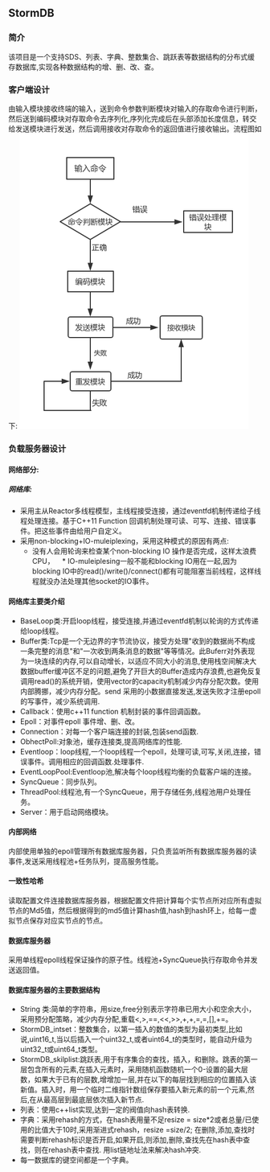 ## StormDB
### 简介
该项目是一个支持SDS、列表、字典、整数集合、跳跃表等数据结构的分布式缓存数据库,实现各种数据结构的增、删、改、查。
### 客户端设计
由输入模块接收终端的输入，送到命令参数判断模块对输入的存取命令进行判断，然后送到编码模块对存取命令去序列化,序列化完成后在头部添加长度信息，转交给发送模块进行发送，然后调用接收对存取命令的返回值进行接收输出。流程图如下:
![客户端处理流程图](./Client.png)
### 负载服务器设计
#### 网络部分:
##### 网络库:
* 采用主从Reactor多线程模型，主线程接受连接，通过eventfd机制传递给子线程处理连接。基于C++11 Function 回调机制处理可读、可写、连接、错误事件。把这些事件由给用户自定义。
* 采用non-blocking+IO-muleiplexing，采用这种模式的原因有两点:
    * 没有人会用轮询来检查某个non-blocking IO 操作是否完成，这样太浪费CPU，
    * IO-muleiplesing一般不能和blocking IO用在一起,因为blocking IO中的read()/write()/connect()都有可能阻塞当前线程，这样线程就没办法处理其他socket的IO事件。　　　
#### 网络库主要类介绍
* BaseLoop类:开启loop线程，接受连接,并通过eventfd机制以轮询的方式传递给loop线程。  
* Buffer类:Tcp是一个无边界的字节流协议，接受方处理"收到的数据尚不构成一条完整的消息"和"一次收到两条消息的数据"等等情况。此Buferr对外表现为一块连续的内存,可以自动增长，以适应不同大小的消息,使用栈空间解决大数据buffer缓冲区不足的问题,避免了开巨大的Buffer造成内存浪费,也避免反复调用read()的系统开销，使用vector的capacity机制减少内存分配次数。使用内部腾挪，减少内存分配。send 采用的小数据直接发送,发送失败才注册epoll的写事件，减少系统调用.  
* Callback：使用c++11 function 机制封装的事件回调函数。  
* Epoll：对事件epoll 事件增、删、改。  
* Connection：对每一个客户端连接的封装,包装send函数.  
* ObhectPoll:对象池，缓存连接类,提高网络库的性能.   
* Eventloop：loop线程,一个loop线程一个epoll，处理可读,可写,关闭,连接，错误事件。调用相应的回调函数.处理事件.  
* EventLoopPool:Eventloop池,解决每个loop线程均衡的负载客户端的连接。  
* SyncQueue：同步队列。
* ThreadPool:线程池,有一个SyncQueue，用于存储任务,线程池用户处理任务。
* Server：用于启动网络模块。         

#### 内部网络
内部使用单独的epoll管理所有数据库服务器，只负责监听所有数据库服务器的读事件,发送采用线程池+任务队列，提高服务性能。     
#### 一致性哈希
读取配置文件连接数据库服务器，根据配置文件把计算每个实节点所对应所有虚拟节点的Md5值，然后根据得到的md5值计算hash值,hash到hash环上，给每一虚拟节点保存对应实节点的节点。    
#### 数据库服务器   
采用单线程epoll线程保证操作的原子性。线程池+SyncQueue执行存取命令并发送返回值。      
#### 数据库服务器的主要数据结构
* String 类:简单的字符串，用size,free分别表示字符串已用大小和空余大小，采用预分配策略，减少内存分配,重载<,>,==,<<,>>,+,+,=,=,[],+=。　　
* StormDB_intset：整数集合，以第一插入的数值的类型为最初类型,比如说,uint16_t,当以后插入一个uint32_t,或者uint64_t的类型时，能自动升级为uint32_t或uint64_t类型。    
* StormDB_skilplist:跳跃表,用于有序集合的查找，插入，和删除。跳表的第一层包含所有的元素,在插入元素时，采用随机函数随机一个0-设置的最大层数，如果大于已有的层数,增增加一层,并在以下的每层找到相应的位置插入该新值。插入时，用一个临时二维指针数组保存要插入新元素的前一个元素,然后,在从最高层到最底层依次插入新节点.  
* 列表：使用c++list实现,达到一定的阀值向hash表转换.   
* 字典：采用rehash的方式，在hash表用量不足resize = size*2或者总量/已使用的比值大于10时,采用渐进式rehash，resize =size/2; 在删除,添加,查找时需要判断rehash标识是否开启,如果开启,则添加,删除,查找先在hash表中查找，则在rehash表中查找.  用list链地址法来解决hash冲突.
* 每一数据库的键空间都是一个字典。  











